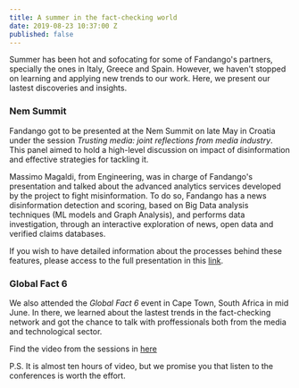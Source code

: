 ```yaml
---
title: A summer in the fact-checking world
date: 2019-08-23 10:37:00 Z
published: false
---
```


Summer has been hot and sofocating for some of Fandango's partners, specially the ones in Italy, Greece and Spain. However, we haven't stopped on learning and applying new trends to our work. Here, we present our lastest discoveries and insights.

### Nem Summit

Fandango got to be presented at the Nem Summit on late May in Croatia under the session *Trusting media: joint reflections from media industry*. This panel aimed to hold a high-level discussion on impact of disinformation and effective strategies for tackling it. 

Massimo Magaldi, from Engineering, was in charge of Fandango's presentation and talked about the advanced analytics services developed by the project to fight misinformation. To do so, Fandango has a news disinformation detection and scoring, based on Big Data analysis techniques (ML models and Graph Analysis), and performs data investigation, through an interactive exploration of news, open data and verified claims databases.

If you wish to have detailed information about the processes behind these features, please access to the full presentation in this [link](https://nem-initiative.org/wp-content/uploads/2019/05/magaldi_fandango.pdf).

### Global Fact 6

We also attended the *Global Fact 6* event in Cape Town, South Africa in mid June. In there, we learned about the lastest trends in the fact-checking network and got the chance to talk with proffessionals both from the media and technological sector. 

Find the video from the sessions in [here](https://www.poynter.org/fact-checking/2019/global-fact-6/)

P.S. It is almost ten hours of video, but we promise you that listen to the conferences is worth the effort. 
